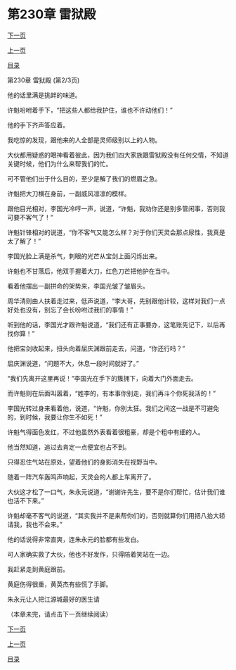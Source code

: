 <h1>第230章   雷狱殿</h1>
            <div><p><a href="./0689_%E7%AC%AC230%E7%AB%A0_%E9%9B%B7%E7%8B%B1%E6%AE%BF.md">下一页</a></p><p><a href="./0687_%E7%AC%AC230%E7%AB%A0_%E9%9B%B7%E7%8B%B1%E6%AE%BF.md">上一页</a></p><p><a href="../">目录</a></p></div>
            <div><p>第230章   雷狱殿 (第2/3页)</p><p>他的话里满是挑衅的味道。</p><p>许魁吩咐着手下，“把这些人都给我护住，谁也不许动他们！”</p><p>他的手下齐声答应着。</p><p>我吃惊的发现，跟他来的人全部是灵师级别以上的人物。</p><p>大伙都用疑惑的眼神看着彼此，因为我们四大家族跟雷狱殿没有任何交情，不知道关键时候，他们为什么来帮我们的忙。</p><p>可不管他们出于什么目的，至少是解了我们的燃眉之急。</p><p>许魁把大刀横在身前，一副威风凛凛的模样。</p><p>跟他目光相对，李国光冷哼一声，说道，“许魁，我劝你还是别多管闲事，否则我可要不客气了！”</p><p>许魁针锋相对的说道，“你不客气又能怎么样？对于你们天灵会那点尿性，我真是太了解了！”</p><p>李国光脸上满是杀气，刺眼的光芒从宝剑上面闪烁出来。</p><p>许魁也不甘落后，他双手握着大刀，红色刀芒把他护在当中。</p><p>看着他摆出一副拼命的架势来，李国光皱了皱眉头。</p><p>周华清则由人扶着走过来，低声说道，“李大哥，先别跟他计较，这样对我们一点好处也没有，别忘了会长吩咐过我们的事情！”</p><p>听到他的话，李国光才跟许魁说道，“我们还有正事要办，这笔账先记下，以后再找你算！”</p><p>他把宝剑收起来，扭头向着屈庆渊跟前走去，问道，“你还行吗？”</p><p>屈庆渊说道，“问题不大，休息一段时间就好了。”</p><p>“我们先离开这里再说！”李国光在手下的簇拥下，向着大门外面走去。</p><p>而许魁则在后面叫嚣着，“姓李的，有本事你别走，我们再斗个你死我活的！”</p><p>李国光转过身来看着他，说道，“许魁，你别太狂。我们之间这一战是不可避免的，到时候，我要让你生不如死！”</p><p>许魁气得面色发红，不过他虽然外表看着很粗豪，却是个粗中有细的人。</p><p>他当然知道，追过去肯定一点便宜也占不到。</p><p>只得忍住气站在原处，望着他们的身影消失在视野当中。</p><p>随着一阵汽车轰鸣声响起，天灵会的人都上车离开了。</p><p>大伙这才松了一口气，朱永元说道，“谢谢许先生，要不是你们帮忙，估计我们谁也活不下来。”</p><p>许魁却毫不客气的说道，“其实我并不是来帮你们的，否则就算你们用把八抬大轿请我，我也不会来。”</p><p>他的话说得非常直爽，连朱永元的脸都有些发白。</p><p>可人家确实救了大伙，他也不好发作，只得陪着笑站在一边。</p><p>我赶紧走到黄庭跟前。</p><p>黄庭伤得很重，黄英杰有些慌了手脚。</p><p>朱永元让人把江源城最好的医生请</p><p>（本章未完，请点击下一页继续阅读）</p></div>
            <div><p><a href="./0689_%E7%AC%AC230%E7%AB%A0_%E9%9B%B7%E7%8B%B1%E6%AE%BF.md">下一页</a></p><p><a href="./0687_%E7%AC%AC230%E7%AB%A0_%E9%9B%B7%E7%8B%B1%E6%AE%BF.md">上一页</a></p><p><a href="../">目录</a></p></div>